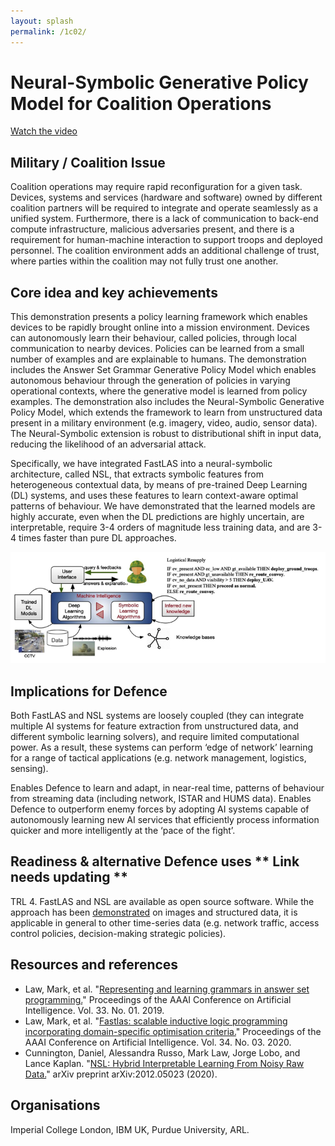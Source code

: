 ```yaml
---
layout: splash
permalink: /1c02/
---
```


# Neural-Symbolic Generative Policy Model for Coalition Operations

[Watch the video](https://ibm.box.com/v/Showcase-1c02-video)

## Military / Coalition Issue
Coalition operations may require rapid reconfiguration for a given task. Devices, systems and services (hardware and software) owned by different coalition partners will be required to integrate and operate seamlessly as a unified system. Furthermore, there is a lack of communication to back-end compute infrastructure, malicious adversaries present, and there is a requirement for human-machine interaction to support troops and deployed personnel. The coalition environment adds an additional challenge of trust, where parties within the coalition may not fully trust one another.

## Core idea and key achievements
This demonstration presents a policy learning framework which enables devices to be rapidly brought online into a mission environment. Devices can autonomously learn their behaviour, called policies, through local communication to nearby devices. Policies can be learned from a small number of examples and are explainable to humans. The demonstration includes the Answer Set Grammar Generative Policy Model which enables autonomous behaviour through the generation of policies in varying operational contexts, where the generative model is learned from policy examples. The demonstration also includes the Neural-Symbolic Generative Policy Model, which extends the framework to learn from unstructured data present in a military environment (e.g. imagery, video, audio, sensor data). The Neural-Symbolic extension is robust to distributional shift in input data, reducing the likelihood of an adversarial attack.  

Specifically, we have integrated FastLAS into a neural-symbolic architecture, called NSL, that extracts symbolic features from heterogeneous contextual data, by means of pre-trained Deep Learning (DL) systems, and uses these features to learn context-aware optimal patterns of behaviour. We have demonstrated that the learned models are highly accurate, even when the DL predictions are highly uncertain, are interpretable, require 3-4 orders of magnitude less training data, and are 3-4 times faster than pure DL approaches. 

![image info](/dais/achievements/images/1c02-fig1.png)

## Implications for Defence
Both FastLAS and NSL systems are loosely coupled (they can integrate multiple AI systems for feature extraction from unstructured data, and different symbolic learning solvers), and require limited computational power. As a result, these systems can perform ‘edge of network’ learning for a range of tactical applications (e.g. network management, logistics, sensing).

Enables Defence to learn and adapt, in near-real time, patterns of behaviour from streaming data (including network, ISTAR and HUMS data). Enables Defence to outperform enemy forces by adopting AI systems capable of autonomously learning new AI services that efficiently process information quicker and more intelligently at the ‘pace of the fight’.


## Readiness & alternative Defence uses  ** Link needs updating **
TRL 4.  FastLAS and NSL are available as open source software. While the approach has been [demonstrated](https://dais-ita.org/node/4530) on images and structured data, it is applicable in general to other time-series data (e.g. network traffic, access control policies, decision-making strategic policies). 

<!-- ![image info](/dais/achievements/images/1a02_figure1.jpg) -->

## Resources and references 
* Law, Mark, et al. "[Representing and learning grammars in answer set programming.](/doc-3575/)" Proceedings of the AAAI Conference on Artificial Intelligence. Vol. 33. No. 01. 2019.
* Law, Mark, et al. "[Fastlas: scalable inductive logic programming incorporating domain-specific optimisation criteria.](/doc-4723/)" Proceedings of the AAAI Conference on Artificial Intelligence. Vol. 34. No. 03. 2020.
* Cunnington, Daniel, Alessandra Russo, Mark Law, Jorge Lobo, and Lance Kaplan. "[NSL: Hybrid Interpretable Learning From Noisy Raw Data.](/doc-7002/)" arXiv preprint arXiv:2012.05023 (2020).

## Organisations
Imperial College London, IBM UK, Purdue University, ARL.
